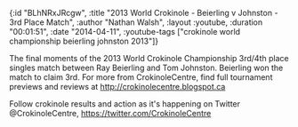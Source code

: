 {:id "BLhNRxJRcgw",
 :title
 "2013 World Crokinole - Beierling v Johnston - 3rd Place Match",
 :author "Nathan Walsh",
 :layout :youtube,
 :duration "00:01:51",
 :date "2014-04-11",
 :youtube-tags ["crokinole world championship beierling johnston 2013"]}


The final moments of the 2013 World Crokinole Championship 3rd/4th place singles match between Ray Beierling and Tom Johnston. Beierling won the match to claim 3rd. For more from CrokinoleCentre, find full tournament previews and reviews at http://crokinolecentre.blogspot.ca

Follow crokinole results and action as it's happening on Twitter @CrokinoleCentre, https://twitter.com/CrokinoleCentre

